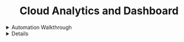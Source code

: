 <h1 align = "center"> Cloud Analytics and Dashboard </h1>

<details>
<summary>Automation Walkthrough</summary>

<details>
<summary>MacOS</summary>
    
Open the terminal and run `pip install pyinstaller`. This will install PyInstaller
Inside the terminal, go to the directory where your script is located (use `cd` to navigate in the directories)
Once you‘re in the path where your script is located, write the following `pyinstaller --onefile update_data.py` in the terminal to make the script executable.
If you see `UPX is not available` then run this command `brew install UPX`. Make sure you hvae your `HomeBrew` intalled.
Then to schedule jobs on macOS, we’re going to use crontab. To do so, open the terminal and run `crontab -e`. 
Use this link to get crontab reference: https://crontab.guru
    
    0 0 * * * command_to_execute
    
reference/what each astrik means:
    
    * - minute (0-59)
    * - hour (0-23)
    * - day of the month (1-31)
    * - month (1-12)
    * - dayo of the week (0-6, Sunday to Saturday)

After typing out, press esc . Then type `:` and write `wq`to save and exit (`w` - write, `q` - quit) and finally, press enter.
    
    0 0 * * * command_to_execute
    ~
    ~
    ~
    ~
    ~
    ~
    ~
    :wq

If system asks to grant access to Terminal, click "ok".
    
To verify the crontab was created, write `crontab -e` or `crontab -l`. In case you want to remove all crontabs listed, write crontab `-r`.

</details>
    
<details>
<summary>Windows</summary>
    
A Batch file is used for different purposes, but in this case, we’ll use it as an executable file to automate our Python scripts.
We will store our Python script in a bat file, then click on the bat file to execute the command and run the Python script. To do so, follow these steps.
Right-click inside any folder and click “new” and create a notepad (“text document”)
Inside the notepad, write a text using the following format.
    
`<Paste your python.exe location> <Paste your python script location>`
To get the “python.exe” path (Python application path) you need to go to where Python is saved (check where you installed it). Your notepad might look like the text below.
    
`"C:\User\Anaconda\python.exe" "C:\Scripts\example.py"`
    
Now click “File” and then “Save as …” and write any name including the extension `.bat` in the end. For this example, I’ll create a file named `update_data.bat`
    
Press the Windows button and search for Windows Task Scheduler. Then click on it.
Now you should see a window that looks like the picture above. Click “Create Basic Task” on the right panel.
A window like "Create Basic Task Wizard" will pop up
Now you only have to fill in all the information needed and click next. These are the options you see above:
Create a Basic Task: Write your task name and description.
Trigger time: Choose when you want the task to start. You can choose daily, weekly, monthly, and more. Then you have to pick the time for the previous selection (recur every x days, weeks, months)
Action: There are 3 actions available but 2 of them are deprecated, so just choose “Start a program” and click next. Then, browse the bat file we created earlier.
Click the “Finish” button to create the task.
After this, a new task should be listed on the Task Scheduler.
</details>
</details>

<details>
    
    <summary>`data collector.ipynb` purpose</summary>
    
    It's a Jupyter Notebook primary data collection module demo. The actual data collection module is in `db management` package with the name of `collector_module.py`.
    </details>
